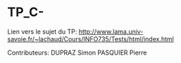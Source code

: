# TP_C-
Lien vers le sujet du TP:
http://www.lama.univ-savoie.fr/~lachaud/Cours/INFO735/Tests/html/index.html

Contributeurs:
DUPRAZ Simon
PASQUIER Pierre
